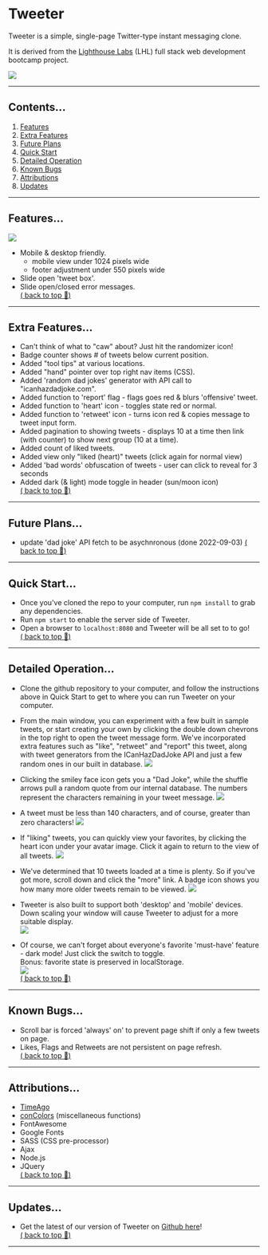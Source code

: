 # Tweeter

Tweeter is a simple, single-page Twitter-type instant messaging clone.

It is derived from the <a href="www.lighthouselabs.ca">Lighthouse Labs</a> (LHL) full stack web development bootcamp project.

![](image-tweeter-mockup.jpg)  

--- 
## Contents...  
1. [Features](#features)
2. [Extra Features](#extra-features)
3. [Future Plans](#future-plans)
4. [Quick Start](#quick-start)
5. [Detailed Operation](#detailed-operation)
6. [Known Bugs](#known-bugs)
7. [Attributions](#attributions)
8. [Updates](#updates)
--- 
## Features...  
![](tweeter-overview.gif)
- Mobile & desktop friendly.
  - mobile view under 1024 pixels wide
  - footer adjustment under 550 pixels wide   
- Slide open 'tweet box'.
- Slide open/closed error messages.  
[( back to top 🔺)](#tweeter)
---
## Extra Features...
- Can't think of what to "caw" about? Just hit the randomizer icon!
- Badge counter shows # of tweets below current position.
- Added "tool tips" at various locations.
- Added "hand" pointer over top right nav items (CSS).
- Added 'random dad jokes' generator with API call to "icanhazdadjoke.com".
- Added function to 'report' flag - flags goes red & blurs 'offensive' tweet.
- Added function to 'heart' icon - toggles state red or normal.
- Added function to 'retweet' icon - turns icon red & copies message to tweet input form.  
- Added pagination to showing tweets - displays 10 at a time then link (with counter) to show next group (10 at a time).
- Added count of liked tweets.
- Added view only "liked (heart)" tweets (click again for normal view)  
- Added 'bad words' obfuscation of tweets - user can click to reveal for 3 seconds
- Added dark (& light) mode toggle in header (sun/moon icon)  
[( back to top 🔺)](#tweeter)
--- 
## Future Plans...
- update 'dad joke' API fetch to be asychnronous  (done 2022-09-03)
[( back to top 🔺)](#tweeter)
--- 
## Quick Start...  
- Once you've cloned the repo to your computer, run ```npm install``` to grab any dependencies.
- Run ```npm start``` to enable the server side of Tweeter.
- Open a browser to ```localhost:8080``` and Tweeter will be all set to to go!  
[( back to top 🔺)](#tweeter)
--- 
## Detailed Operation...  
- Clone the github repository to your computer, and follow the instructions above in Quick Start to get to where you can run Tweeter on your computer. 

- From the main window, you can experiment with a few built in sample tweets, or start creating your own by clicking the double down chevrons in the top right to open the tweet message form.  We've incorporated extra features such as "like", "retweet" and "report" this tweet, along with tweet generators from the ICanHazDadJoke API and just a few random ones in our built in database. 
![](image-mainusing-desktop.png)

- Clicking the smiley face icon gets you a "Dad Joke", while the shuffle arrows pull a random quote from our internal database.  The numbers represent the characters remaining in your tweet message.
![](image-main-compose.png)

- A tweet must be less than 140 characters, and of course, greater than zero characters!
![](image-main-error.png)

- If "liking" tweets, you can quickly view your favorites, by clicking the heart icon under your avatar image.  Click it again to return to the view of all tweets.
![](image-mainfavs.png)

- We've determined that 10 tweets loaded at a time is plenty.  So if you've got more, scroll down and click the "more" link.  A badge icon shows you how many more older tweets remain to be viewed.
![](image-main-pagination.png)

- Tweeter is also built to support both 'desktop' and 'mobile' devices.  Down scaling your window will cause Tweeter to adjust for a more suitable display.   
![](image-tweeter-phone.jpg)  
- Of course, we can't forget about everyone's favorite 'must-have' feature - dark mode! Just click the switch to toggle.  
Bonus: favorite state is preserved in localStorage.  
![](tweeter-darkmode.gif)  
[( back to top 🔺)](#tweeter)
--- 
## Known Bugs...
- Scroll bar is forced 'always' on' to prevent page shift if only a few tweets on page.  
- Likes, Flags and Retweets are not persistent on page refresh.  
[( back to top 🔺)](#tweeter)
---
## Attributions...
- [TimeAgo](https://timeago.yarp.com/)
- [conColors](https://github.com/ej8899/conColors) (miscellaneous functions)
- FontAwesome
- Google Fonts
- SASS (CSS pre-processor)
- Ajax
- Node.js
- JQuery  
[( back to top 🔺)](#tweeter)
---  
## Updates...
- Get the latest of our version of Tweeter on [Github here](https://github.com/ej8899/tweeter)!  
[( back to top 🔺)](#tweeter)
---
